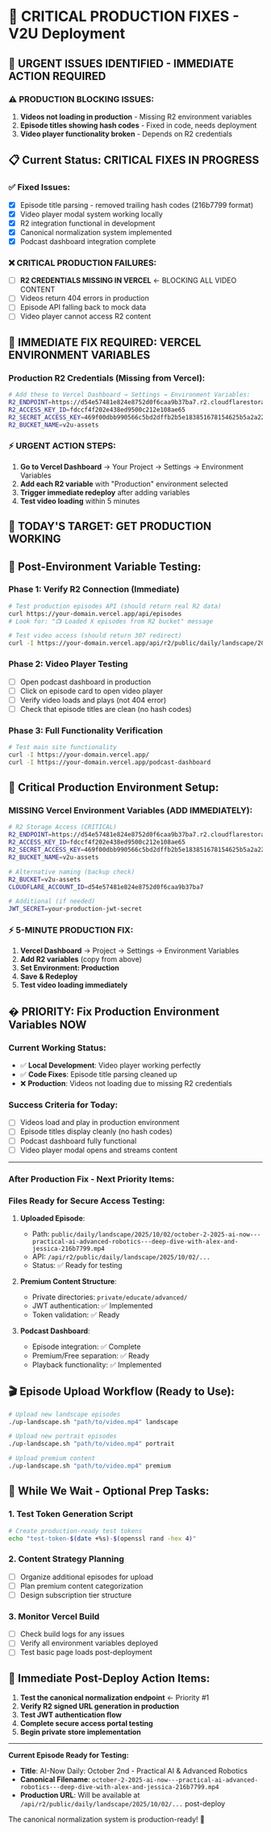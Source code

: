 # 🚀 CRITICAL PRODUCTION FIXES - V2U Deployment

## 🚨 **URGENT ISSUES IDENTIFIED - IMMEDIATE ACTION REQUIRED**

### **⚠️ PRODUCTION BLOCKING ISSUES:**
1. **Videos not loading in production** - Missing R2 environment variables
2. **Episode titles showing hash codes** - Fixed in code, needs deployment
3. **Video player functionality broken** - Depends on R2 credentials

## 📋 **Current Status: CRITICAL FIXES IN PROGRESS**

### ✅ **Fixed Issues:**
- [x] Episode title parsing - removed trailing hash codes (216b7799 format)
- [x] Video player modal system working locally
- [x] R2 integration functional in development
- [x] Canonical normalization system implemented
- [x] Podcast dashboard integration complete

### ❌ **CRITICAL PRODUCTION FAILURES:**
- [ ] **R2 CREDENTIALS MISSING IN VERCEL** ← BLOCKING ALL VIDEO CONTENT
- [ ] Videos return 404 errors in production
- [ ] Episode API falling back to mock data
- [ ] Video player cannot access R2 content

## 🔧 **IMMEDIATE FIX REQUIRED: VERCEL ENVIRONMENT VARIABLES**

### **Production R2 Credentials (Missing from Vercel):**
```bash
# Add these to Vercel Dashboard → Settings → Environment Variables:
R2_ENDPOINT=https://d54e57481e824e8752d0f6caa9b37ba7.r2.cloudflarestorage.com
R2_ACCESS_KEY_ID=fdccf4f202e438ed9500c212e108ae65
R2_SECRET_ACCESS_KEY=469f00dbb990566c5bd2dffb2b5e183851678154625b5a2a2231546e434a6f44
R2_BUCKET_NAME=v2u-assets
```

### **⚡ URGENT ACTION STEPS:**
1. **Go to Vercel Dashboard** → Your Project → Settings → Environment Variables
2. **Add each R2 variable** with "Production" environment selected
3. **Trigger immediate redeploy** after adding variables
4. **Test video loading** within 5 minutes

## 🎯 **TODAY'S TARGET: GET PRODUCTION WORKING**

## 🎯 **Post-Environment Variable Testing:**

### **Phase 1: Verify R2 Connection (Immediate)**
```bash
# Test production episodes API (should return real R2 data)
curl https://your-domain.vercel.app/api/episodes
# Look for: "📺 Loaded X episodes from R2 bucket" message

# Test video access (should return 307 redirect)
curl -I https://your-domain.vercel.app/api/r2/public/daily/landscape/2025/10/02/october-2-2025-ai-now---practical-ai-advanced-robotics---deep-dive-with-alex-and-jessica-216b7799.mp4
```

### **Phase 2: Video Player Testing**
- [ ] Open podcast dashboard in production
- [ ] Click on episode card to open video player
- [ ] Verify video loads and plays (not 404 error)
- [ ] Check that episode titles are clean (no hash codes)

### **Phase 3: Full Functionality Verification**
```bash
# Test main site functionality
curl -I https://your-domain.vercel.app/
curl -I https://your-domain.vercel.app/podcast-dashboard
```

## 🔧 **Critical Production Environment Setup:**

### **MISSING Vercel Environment Variables (ADD IMMEDIATELY):**
```bash
# R2 Storage Access (CRITICAL)
R2_ENDPOINT=https://d54e57481e824e8752d0f6caa9b37ba7.r2.cloudflarestorage.com
R2_ACCESS_KEY_ID=fdccf4f202e438ed9500c212e108ae65
R2_SECRET_ACCESS_KEY=469f00dbb990566c5bd2dffb2b5e183851678154625b5a2a2231546e434a6f44
R2_BUCKET_NAME=v2u-assets

# Alternative naming (backup check)
R2_BUCKET=v2u-assets
CLOUDFLARE_ACCOUNT_ID=d54e57481e824e8752d0f6caa9b37ba7

# Additional (if needed)
JWT_SECRET=your-production-jwt-secret
```

### **⚡ 5-MINUTE PRODUCTION FIX:**
1. **Vercel Dashboard** → Project → Settings → Environment Variables
2. **Add R2 variables** (copy from above)
3. **Set Environment: Production**
4. **Save & Redeploy** 
5. **Test video loading immediately**

## � **PRIORITY: Fix Production Environment Variables NOW**

### **Current Working Status:**
- ✅ **Local Development**: Video player working perfectly
- ✅ **Code Fixes**: Episode title parsing cleaned up
- ❌ **Production**: Videos not loading due to missing R2 credentials

### **Success Criteria for Today:**
- [ ] Videos load and play in production environment
- [ ] Episode titles display cleanly (no hash codes)
- [ ] Podcast dashboard fully functional
- [ ] Video player modal opens and streams content

---

### **After Production Fix - Next Priority Items:**

### **Files Ready for Secure Access Testing:**
1. **Uploaded Episode**: 
   - Path: `public/daily/landscape/2025/10/02/october-2-2025-ai-now---practical-ai-advanced-robotics---deep-dive-with-alex-and-jessica-216b7799.mp4`
   - API: `/api/r2/public/daily/landscape/2025/10/02/...`
   - Status: ✅ Ready for testing

2. **Premium Content Structure**:
   - Private directories: `private/educate/advanced/`
   - JWT authentication: ✅ Implemented
   - Token validation: ✅ Ready

3. **Podcast Dashboard**:
   - Episode integration: ✅ Complete
   - Premium/Free separation: ✅ Ready
   - Playback functionality: ✅ Implemented

## 🎬 **Episode Upload Workflow (Ready to Use):**
```bash
# Upload new landscape episodes
./up-landscape.sh "path/to/video.mp4" landscape

# Upload new portrait episodes  
./up-landscape.sh "path/to/video.mp4" portrait

# Upload premium content
./up-landscape.sh "path/to/video.mp4" premium
```

## 🔄 **While We Wait - Optional Prep Tasks:**

### **1. Test Token Generation Script**
```bash
# Create production-ready test tokens
echo "test-token-$(date +%s)-$(openssl rand -hex 4)"
```

### **2. Content Strategy Planning**
- [ ] Organize additional episodes for upload
- [ ] Plan premium content categorization
- [ ] Design subscription tier structure

### **3. Monitor Vercel Build**
- [ ] Check build logs for any issues
- [ ] Verify all environment variables deployed
- [ ] Test basic page loads post-deployment

## 🚀 **Immediate Post-Deploy Action Items:**

1. **Test the canonical normalization endpoint** ← Priority #1
2. **Verify R2 signed URL generation in production**
3. **Test JWT authentication flow**
4. **Complete secure access portal testing**
5. **Begin private store implementation**

---

**Current Episode Ready for Testing:**
- **Title**: AI-Now Daily: October 2nd - Practical AI & Advanced Robotics
- **Canonical Filename**: `october-2-2025-ai-now---practical-ai-advanced-robotics---deep-dive-with-alex-and-jessica-216b7799.mp4`
- **Production URL**: Will be available at `/api/r2/public/daily/landscape/2025/10/02/...` post-deploy

The canonical normalization system is production-ready! 🎉
